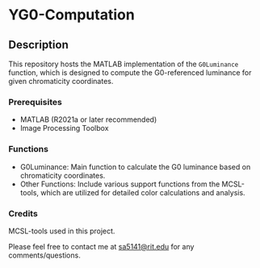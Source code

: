 # YG0-Computation

## Description
This repository hosts the MATLAB implementation of the `G0Luminance` function, which is designed to compute the G0-referenced luminance for given chromaticity coordinates.

### Prerequisites
- MATLAB (R2021a or later recommended)
- Image Processing Toolbox

### Functions
- G0Luminance: Main function to calculate the G0 luminance based on chromaticity coordinates.
- Other Functions: Include various support functions from the MCSL-tools, which are utilized for detailed color calculations and analysis.

### Credits
MCSL-tools used in this project.

Please feel free to contact me at sa5141@rit.edu for any comments/questions.
